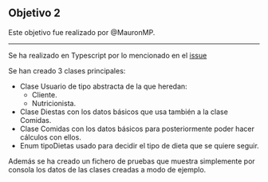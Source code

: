 ## Objetivo 2

Este objetivo fue realizado por @MauronMP.
___
Se ha realizado en Typescript por lo mencionado en el [issue](https://github.com/JaimeGM96/IV-JGM/issues/5)

Se han creado 3 clases principales:

- Clase Usuario de tipo abstracta de la que heredan:
    - Cliente.
    - Nutricionista.
- Clase Diestas con los datos básicos que usa también a la clase Comidas.
- Clase Comidas con los datos básicos para posteriormente poder hacer cálculos con ellos.
- Enum tipoDietas usado para decidir el tipo de dieta que se quiere seguir.

Además se ha creado un fichero de pruebas que muestra simplemente por consola los datos de las clases creadas a modo de ejemplo.
